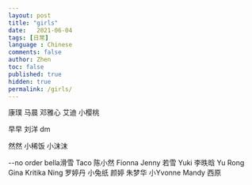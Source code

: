 ```yaml
---
layout: post
title: "girls"
date:   2021-06-04
tags: [日常]
language : Chinese
comments: false
author: Zhen
toc: false
published: true
hidden: true
permalink: /girls/
---
```


康璞
马晨
邓雅心
艾迪
小樱桃

早早
刘洋
dm

然然
小稀饭
小沫沫

--no order
bella滑雪
Taco
陈小然
Fionna
Jenny
若雪
Yuki
李昳晗
Yu Rong
Gina
Kritika
Ning
罗婷丹
小兔纸
颜婷
朱梦华
小Yvonne
Mandy
西原
<!--stackedit_data:
eyJoaXN0b3J5IjpbNjI2ODY1NTI4LC04MzU5Njk1OTcsLTcyMD
QwMjEwMyw5MzA3NDIzNSwxNjcwMjgzOTk0LDQxOTg0NTM0LC01
OTI5NzM0ODUsLTEwMTU1Mzk1NjYsLTEwMjA1NDgyMzVdfQ==
-->